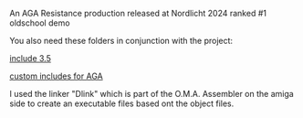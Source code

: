 An AGA Resistance production released at Nordlicht 2024 ranked #1 oldschool demo

You also need these folders in conjunction with the project:

[include 3.5](https://github.com/christiangerbig/include-3.5)

[custom includes for AGA](https://github.com/christiangerbig/custom-includes-aga)


I used the linker "Dlink" which is part of the O.M.A. Assembler on the amiga side to create an executable files based ont the object files.
